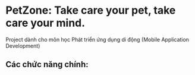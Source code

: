 # PetZone: Take care your pet, take care your mind. 
Project dành cho môn học Phát triển ứng dụng di động (Mobile Application Development) 

## Các chức năng chính:
